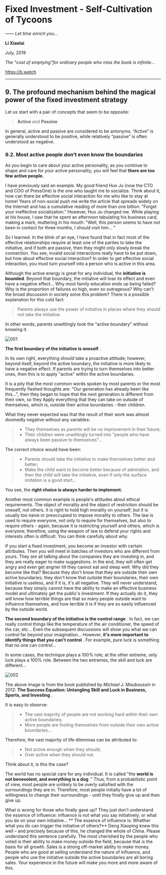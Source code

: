 # Fixed Investment - Self-Cultivation of Tycoons

*—— Let time enrich you...*

**Li Xiaolai**

July, 2019

*The "cost of emptying"for ordinary people who miss the book is infinite...*

https://b.watch

---

## 9. The profound mechanism behind the magical power of the fixed investment strategy

Let us start with a pair of concepts that seem to be opposite:

> **Active** and **Passive**

In general, active and passive are considered to be antonyms. “Active” is generally understood to be positive, while relatively “passive” is often understood as negative.

### 9.2. Most active people don’t even know the boundaries

As you begin to care about your active personality, as you continue to shape and care for your active personality, you will feel that **there are too few active people.**

I have previously said an example. My good friend Huo Ju (now the CTO and COO of PressOne) is the one who taught me to socialize. Think about it, how can there be effective social interaction for me who like to stay at home! Years of non-social push me write the article that spreads widely on the Internet and has a cumulative reading of more than one billion: "Forget your ineffective socialization." However, Huo Ju changed me. While playing at his house, I saw that he spent an afternoon tabulating his business card, making a mark, muttering in his mouth: "Well, this person seems to have not been in contact for three months, I should visit him... ”

So I learned. In the blink of an eye, I have found that in fact most of the effective relationships require at least one of the parties to take the initiative, and if both are passive, then they might only slowly break the connection. You see, invalid social interactions really have to be put down, but how about effective social interaction? In order to get effective social interaction, you must turn yourself into a person who is active in this area.

Although the active energy is great for any individual, the **initiative is bounded**. Beyond that boundary, the initiative will lose its effect and even have a negative effect... Why most family education ends up being failed? Why is the proportion of failures so high, even so outrageous? Why can't the broad discussion in society solve this problem? There is a possible explanation for this cold fact:

> Parents always use the power of initiative in places where they should not take the initiative.

In other words, parents unwittingly took the “active boundary” without knowing it.

![001](../images/001.png)

**The first boundary of the initiative is oneself** .

In its own right, everything should take a proactive attitude; however, beyond itself, beyond the active boundary, the initiative is more likely to have a negative effect. If parents are trying to turn themselves into better ones, then this is to apply "active" within the active boundaries.

It is a pity that the most common words spoken by most parents or the most frequently flashed thoughts are: "Our generation has already been like this...", then they began to hope that the next generation is different from their own, so they Apply everything that they can take on outside of themselves, which is, outside their active boundaries - their children.

What they never expected was that the result of their work was almost doomedly negative without any variables:

> - They themselves as parents will be no improvement in their future;
> - Their children were unwittingly turned into "people who have always been passive to themselves"...

The correct choice would have been:

> - Parents should take the initiative to make themselves better and better;
> - Make the child want to become better because of admiration, and then the child will take the initiative, even if only the surface imitation is a good start...

You see, the **right choice is always harder to implement.**

Another most common example is people's attitudes about ethical requirements. The object of morality and the object of restriction should be oneself, not others. It is right to hold high morality on yourself; but it is usually too naive or preoccupied to impose morality to others. The law is used to require everyone, not only to require for themselves, but also to require others - again, because it is restricting yourself and others, which is everyone; therefore, using the weapon of law to defend your rights and interests often is difficult. You can think carefully about why.

If you start a fixed investment, you become an investor with certain attributes. Then you will meet in batches of investors who are different from yours. They are all talking about the companies they are investing in, and they are really eager to make suggestions. In the end, they will often get angry and even get angrier till they cannot eat and sleep well. Why did they become like that? Because they don't know that they are outside their own active boundaries; they don't know that outside their boundaries, their own initiative is useless, and if it is, it's all negative. They will never understand, because they simply cannot have the ability to make an effective business model and ultimately get the public's investment. If they actually do it, they will know how terrible things are that so many people outside want to influence themselves, and how terrible it is if they are so easily influenced by the outside world.

**The second boundary of the initiative is the control range** . In fact, we can really control things like the temperature of the air conditioner, the speed of the car, etc... Even the subsequent discussions will show you what we can control far beyond your imagination... However, **it's more important to identify things that you can't control** . For example, pure luck is something that no one can control...

In some cases, the technique plays a 100% role; at the other extreme, only luck plays a 100% role. Between the two extremes, the skill and luck are different...

![002](../images/002.png)

The above image is from the book published by *Michael J. Mauboussin* in 2012: **The Success Equation: Untangling Skill and Luck in Business, Sports, and Investing** .

It is easy to observe:

> - The vast majority of people are not working hard within their own active boundaries;
> - More people are fooling themselves from outside their own active boundaries...

Therefore, the vast majority of life dilemmas can be attributed to:

> - Not active enough when they should;
> - Over active when they should not.

Think about it, is this the case?

The world has no special care for any individual. It is called "the **world is not benevolent, and everything is a dog** ." Thus, from a probabilistic point of view, most people are unlikely to be overly satisfied with the surroundings they are in. Therefore, most people initially have a lot of willingness to change their surroundings - until they finally give up and then give up.

What is wrong for those who finally gave up? They just don't understand the essence of influence: influence is not what you say initiatively, or what you do on your own initiative... ** The essence of influence is: Whether what you do can trigger the initiative of others?** Deng Xiaoping knew this well – and precisely because of this, he changed the whole of China. Please understand this sentence carefully. The most cherished by the people who voted is their ability to make money outside the field, because that is the basis for all growth. Sales is a strong off-market ability to make money. People who are good at selling understand the nature of influence, and people who use the initiative outside the active boundaries are all boring sales. Your experience in the future will make you more and more aware of this.
